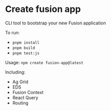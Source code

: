# Create fusion app
CLI tool to bootstrap your new Fusion application

To run:
* `pnpm install`
* `pnpm build`
* `pnpm test:js`

Usage:  `npm create fusion-app@latest`

Including:
* Ag Grid
* EDS
* Fusion Context
* React Query
* Routing
